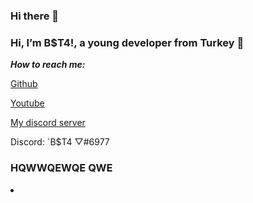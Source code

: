 ### Hi there 👋

### Hi, I’m B$T4!, a young developer from Turkey 🚀

***How to reach me:***

[Github](https://github.com/beT4w)

[Youtube](https://www.youtube.com/channel/UCl1UN9W3Tltin3fuSlyefmg)

[My discord server](https://discord.gg/58UAMVJTSH)

Discord: `B$T4 ▽#6977

### HQWWQEWQE QWE

<!--
**beT4w/beT4w** is a ✨ _special_ ✨ repository because its `README.md` (this file) appears on your GitHub profile.



Here are some ideas to get you started:

- 🔭 I’m currently working on ...
- 🌱 I’m currently learning ...
- 👯 I’m looking to collaborate on ...
- 🤔 I’m looking for help with ...
- 💬 Ask me about ...
- 📫 How to reach me: ...
- 😄 Pronouns: ...
- ⚡ Fun fact: ...
-->    <li>     </li>
